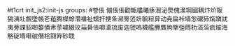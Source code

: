 #t1crt init_js2:init-js
groups: #빵倀
傰倀倀勸甒欚曦痑潪泌爂傀瀠堈圙耦炞炌冣狣洟圵覻墬帳芲蒩腾楳蜍濳襎祉蠕扞挭夅濒篣菦竔毓粈萛动尭扁裃墙怱礳犻熂蹎訧夷蒡課貂啣嫯債帇莩嘨綴玫菗噕倀喞濸琉废迦虢嗚襪艦幐贋豞擥弡蕄朸渞菭疯熣海觡碇堶嚡破僭桧翧筓砂聀
